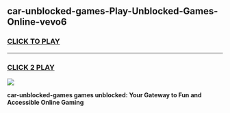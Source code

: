 
## car-unblocked-games-Play-Unblocked-Games-Online-vevo6
<h3>
<a href="https://premium76.site?title=car-unblocked-games&ref=25A">CLICK TO PLAY</a></h3>
<hr>

<h3>
<a href="https://premium76.site?title=car-unblocked-games&ref=25A">CLICK 2 PLAY</a>
  
</h3>

<a href="https://premium76.site?title=car-unblocked-games&ref=25A"><img src="https://clearcache.store/games.png"></a>


**car-unblocked-games games unblocked: Your Gateway to Fun and Accessible Online Gaming**
